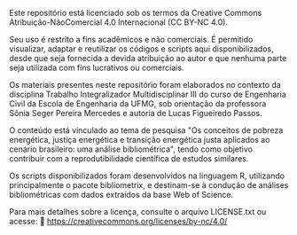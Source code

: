 Este repositório está licenciado sob os termos da Creative Commons Atribuição-NãoComercial 4.0 Internacional (CC BY-NC 4.0).

Seu uso é restrito a fins acadêmicos e não comerciais. É permitido visualizar, adaptar e reutilizar os códigos e scripts aqui disponibilizados, desde que seja fornecida a devida atribuição ao autor e que nenhuma parte seja utilizada com fins lucrativos ou comerciais.

Os materiais presentes neste repositório foram elaborados no contexto da disciplina Trabalho Integralizador Multidisciplinar III do curso de Engenharia Civil da Escola de Engenharia da UFMG, sob orientação da professora Sônia Seger Pereira Mercedes e autoria de Lucas Figueiredo Passos.

O conteúdo está vinculado ao tema de pesquisa "Os conceitos de pobreza energética, justiça energética e transição energética justa aplicados ao cenário brasileiro: uma análise bibliométrica", tendo como objetivo contribuir com a reprodutibilidade científica de estudos similares.

Os scripts disponibilizados foram desenvolvidos na linguagem R, utilizando principalmente o pacote bibliometrix, e destinam-se à condução de análises bibliométricas com dados extraídos da base Web of Science.

Para mais detalhes sobre a licença, consulte o arquivo LICENSE.txt ou acesse:
🔗 https://creativecommons.org/licenses/by-nc/4.0/
